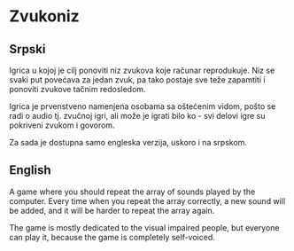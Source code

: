 ﻿# Zvukoniz

## Srpski

Igrica u kojoj je cilj ponoviti niz zvukova koje računar reprodukuje. 
Niz se svaki put povećava za jedan zvuk, pa tako postaje sve teže zapamtiti i ponoviti zvukove tačnim redosledom. 

Igrica je prvenstveno namenjena osobama sa oštećenim vidom, pošto se radi o audio tj. zvučnoj igri, ali može je igrati bilo ko - svi delovi igre su pokriveni zvukom i govorom. 

Za sada je dostupna samo engleska verzija, uskoro i na srpskom. 

## English

A game where you should repeat the array of sounds played by the computer. 
Every time when you repeat the array correctly, a new sound will be added, and it will be harder to repeat the array again. 

The game is mostly dedicated to the visual impaired people, but everyone can play it, because the game is completely self-voiced. 
